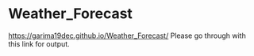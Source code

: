 # Weather_Forecast

https://garima19dec.github.io/Weather_Forecast/  Please go through with this link for output.
